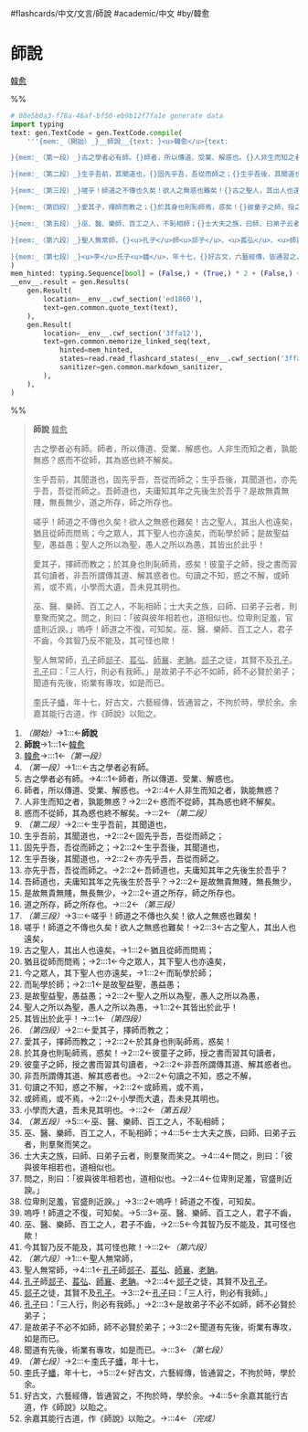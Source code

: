 #flashcards/中文/文言/師說 #academic/中文 #by/韓愈

# 師說
<u>韓愈</u>

%%
```Python
# 08e5b0a3-f78a-46af-bf50-eb9b12f7fa1e generate data
import typing
text: gen.TextCode = gen.TextCode.compile(
	'''{mem:_（開始）_}__師說__{text: }<u>韓愈</u>{text:

}{mem:_（第一段）_}古之學者必有師。{}師者，所以傳道、受業、解惑也。{}人非生而知之者，孰能無惑？{}惑而不從師，其為惑也終不解矣。{text:

}{mem:_（第二段）_}生乎吾前，其聞道也，{}固先乎吾，吾從而師之；{}生乎吾後，其聞道也，{}亦先乎吾，吾從而師之。{}吾師道也，夫庸知其年之先後生於吾乎？{}是故無貴無賤，無長無少，{}道之所存，師之所存也。{text:

}{mem:_（第三段）_}嗟乎！師道之不傳也久矣！欲人之無惑也難矣！{}古之聖人，其出人也遠矣，{}猶且從師而問焉；{}今之眾人，其下聖人也亦遠矣，{}而恥學於師；{}是故聖益聖，愚益愚；{}聖人之所以為聖，愚人之所以為愚，{}其皆出於此乎！{text:

}{mem:_（第四段）_}愛其子，擇師而教之；{}於其身也則恥師焉，惑矣！{}彼童子之師，授之書而習其句讀者，{}非吾所謂傳其道、解其惑者也。{}句讀之不知，惑之不解，{}或師焉，或不焉，{}小學而大遺，吾未見其明也。{text:

}{mem:_（第五段）_}巫、醫、樂師、百工之人，不恥相師；{}士大夫之族，曰師、曰弟子云者，則羣聚而笑之。{}問之，則曰：「彼與彼年相若也，道相似也。{}位卑則足羞，官盛則近諛。」{}嗚呼！師道之不復，可知矣。{}巫、醫、樂師、百工之人，君子不齒，{}今其智乃反不能及，其可怪也歟！{text:

}{mem:_（第六段）_}聖人無常師，{}<u>孔子</u>師<u>郯子</u>、<u>萇弘</u>、<u>師襄</u>、<u>老聃</u>。{}<u>郯子</u>之徒，其賢不及<u>孔子</u>。{}<u>孔子</u>曰：「三人行，則必有我師。」{}是故弟子不必不如師，師不必賢於弟子；{}聞道有先後，術業有專攻，如是而已。{text:

}{mem:_（第七段）_}<u>李</u>氏子<u>蟠</u>，年十七，{}好古文，六藝經傳，皆通習之，不拘於時，學於余。{}余嘉其能行古道，作《師說》以貽之。{mem:_（完成）_}'''
)
mem_hinted: typing.Sequence[bool] = (False,) + (True,) * 2 + (False,) + (True,) * 4 + (False,) + (True,) * 7 + (False,) + (True,) * 8 + (False,) + (True,) * 7 + (False,) + (True,) * 7 + (False,) + (True,) * 6 + (False,) + (True,) * 3 + (False,)
__env__.result = gen.Results(
	gen.Result(
		location=__env__.cwf_section('ed1860'),
		text=gen.common.quote_text(text),
	),
	gen.Result(
		location=__env__.cwf_section('3ffa12'),
		text=gen.common.memorize_linked_seq(text,
			hinted=mem_hinted,
			states=read.read_flashcard_states(__env__.cwf_section('3ffa12')),
			sanitizer=gen.common.markdown_sanitizer,
		),
	),
)
```
%%

<!--08e5b0a3-f78a-46af-bf50-eb9b12f7fa1e generate section="ed1860"--><!-- The following content is generated at 2022-11-05T00:24:58.958870+08:00. Any edits will be overridden! -->

> __師說__ <u>韓愈</u>
>
> 古之學者必有師。師者，所以傳道、受業、解惑也。人非生而知之者，孰能無惑？惑而不從師，其為惑也終不解矣。
>
> 生乎吾前，其聞道也，固先乎吾，吾從而師之；生乎吾後，其聞道也，亦先乎吾，吾從而師之。吾師道也，夫庸知其年之先後生於吾乎？是故無貴無賤，無長無少，道之所存，師之所存也。
>
> 嗟乎！師道之不傳也久矣！欲人之無惑也難矣！古之聖人，其出人也遠矣，猶且從師而問焉；今之眾人，其下聖人也亦遠矣，而恥學於師；是故聖益聖，愚益愚；聖人之所以為聖，愚人之所以為愚，其皆出於此乎！
>
> 愛其子，擇師而教之；於其身也則恥師焉，惑矣！彼童子之師，授之書而習其句讀者，非吾所謂傳其道、解其惑者也。句讀之不知，惑之不解，或師焉，或不焉，小學而大遺，吾未見其明也。
>
> 巫、醫、樂師、百工之人，不恥相師；士大夫之族，曰師、曰弟子云者，則羣聚而笑之。問之，則曰：「彼與彼年相若也，道相似也。位卑則足羞，官盛則近諛。」嗚呼！師道之不復，可知矣。巫、醫、樂師、百工之人，君子不齒，今其智乃反不能及，其可怪也歟！
>
> 聖人無常師，<u>孔子</u>師<u>郯子</u>、<u>萇弘</u>、<u>師襄</u>、<u>老聃</u>。<u>郯子</u>之徒，其賢不及<u>孔子</u>。<u>孔子</u>曰：「三人行，則必有我師。」是故弟子不必不如師，師不必賢於弟子；聞道有先後，術業有專攻，如是而已。
>
> <u>李</u>氏子<u>蟠</u>，年十七，好古文，六藝經傳，皆通習之，不拘於時，學於余。余嘉其能行古道，作《師說》以貽之。

<!--/08e5b0a3-f78a-46af-bf50-eb9b12f7fa1e-->

<!--08e5b0a3-f78a-46af-bf50-eb9b12f7fa1e generate section="3ffa12"--><!-- The following content is generated at 2022-11-05T00:24:58.970871+08:00. Any edits will be overridden! -->

1. _（開始）_→1:::←__師說__ <!--SR:!2023-01-06,54,270!2023-01-13,60,290-->
2. __師說__→1:::1←<u>韓愈</u> <!--SR:!2022-12-02,26,250!2022-12-04,28,250-->
3. <u>韓愈</u>→:::1←_（第一段）_ <!--SR:!2022-12-09,33,270!2022-11-20,16,230-->
4. _（第一段）_→1:::←古之學者必有師。 <!--SR:!2022-12-01,25,250!2022-12-14,38,270-->
5. 古之學者必有師。→4:::1←師者，所以傳道、受業、解惑也。 <!--SR:!2022-11-29,23,250!2022-11-23,19,250-->
6. 師者，所以傳道、受業、解惑也。→2:::4←人非生而知之者，孰能無惑？ <!--SR:!2023-01-02,46,250!2022-12-04,28,250-->
7. 人非生而知之者，孰能無惑？→2:::2←惑而不從師，其為惑也終不解矣。 <!--SR:!2022-12-02,26,250!2022-12-26,37,230-->
8. 惑而不從師，其為惑也終不解矣。→:::2←_（第二段）_ <!--SR:!2022-12-10,34,270!2022-12-02,26,250-->
9. _（第二段）_→2:::←生乎吾前，其聞道也， <!--SR:!2022-12-27,38,230!2022-12-12,36,270-->
10. 生乎吾前，其聞道也，→2:::2←固先乎吾，吾從而師之； <!--SR:!2022-12-02,26,250!2022-12-04,28,250-->
11. 固先乎吾，吾從而師之；→2:::2←生乎吾後，其聞道也， <!--SR:!2022-12-03,27,250!2022-12-01,26,250-->
12. 生乎吾後，其聞道也，→2:::2←亦先乎吾，吾從而師之。 <!--SR:!2022-11-20,16,230!2022-12-01,25,250-->
13. 亦先乎吾，吾從而師之。→2:::2←吾師道也，夫庸知其年之先後生於吾乎？ <!--SR:!2022-11-28,9,210!2023-01-07,50,250-->
14. 吾師道也，夫庸知其年之先後生於吾乎？→2:::2←是故無貴無賤，無長無少， <!--SR:!2022-11-20,16,230!2022-11-20,16,230-->
15. 是故無貴無賤，無長無少，→2:::2←道之所存，師之所存也。 <!--SR:!2022-12-01,25,250!2022-12-02,26,250-->
16. 道之所存，師之所存也。→:::2←_（第三段）_ <!--SR:!2022-12-08,32,270!2022-12-02,26,250-->
17. _（第三段）_→3:::←嗟乎！師道之不傳也久矣！欲人之無惑也難矣！ <!--SR:!2022-11-24,6,170!2022-12-24,35,230-->
18. 嗟乎！師道之不傳也久矣！欲人之無惑也難矣！→2:::3←古之聖人，其出人也遠矣， <!--SR:!2023-01-01,45,250!2022-12-24,35,230-->
19. 古之聖人，其出人也遠矣，→1:::2←猶且從師而問焉； <!--SR:!2022-12-26,37,230!2022-12-01,25,250-->
20. 猶且從師而問焉；→2:::1←今之眾人，其下聖人也亦遠矣， <!--SR:!2022-12-21,34,230!2022-12-28,39,230-->
21. 今之眾人，其下聖人也亦遠矣，→1:::2←而恥學於師； <!--SR:!2022-12-21,34,230!2022-11-20,16,230-->
22. 而恥學於師；→2:::1←是故聖益聖，愚益愚； <!--SR:!2022-12-01,17,210!2022-11-20,16,230-->
23. 是故聖益聖，愚益愚；→2:::2←聖人之所以為聖，愚人之所以為愚， <!--SR:!2022-11-30,24,250!2022-12-03,27,250-->
24. 聖人之所以為聖，愚人之所以為愚，→1:::2←其皆出於此乎！ <!--SR:!2022-11-28,22,250!2022-12-04,28,250-->
25. 其皆出於此乎！→:::1←_（第四段）_ <!--SR:!2022-12-28,39,230!2022-12-01,18,210-->
26. _（第四段）_→2:::←愛其子，擇師而教之； <!--SR:!2022-11-29,10,210!2022-12-03,27,250-->
27. 愛其子，擇師而教之；→2:::2←於其身也則恥師焉，惑矣！ <!--SR:!2022-11-30,16,210!2023-01-05,48,250-->
28. 於其身也則恥師焉，惑矣！→2:::2←彼童子之師，授之書而習其句讀者， <!--SR:!2022-12-07,24,230!2023-01-07,50,250-->
29. 彼童子之師，授之書而習其句讀者，→2:::2←非吾所謂傳其道、解其惑者也。 <!--SR:!2022-12-04,28,250!2022-12-27,38,230-->
30. 非吾所謂傳其道、解其惑者也。→2:::2←句讀之不知，惑之不解， <!--SR:!2022-11-20,16,230!2022-11-28,22,250-->
31. 句讀之不知，惑之不解，→2:::2←或師焉，或不焉， <!--SR:!2023-01-02,46,250!2022-12-03,27,250-->
32. 或師焉，或不焉，→2:::2←小學而大遺，吾未見其明也。 <!--SR:!2022-11-20,16,230!2022-11-24,20,250-->
33. 小學而大遺，吾未見其明也。→:::2←_（第五段）_ <!--SR:!2022-12-24,36,230!2023-01-06,49,250-->
34. _（第五段）_→5:::←巫、醫、樂師、百工之人，不恥相師； <!--SR:!2022-12-03,27,250!2022-12-09,33,270-->
35. 巫、醫、樂師、百工之人，不恥相師；→4:::5←士大夫之族，曰師、曰弟子云者，則羣聚而笑之。 <!--SR:!2022-12-21,34,230!2022-11-29,23,250-->
36. 士大夫之族，曰師、曰弟子云者，則羣聚而笑之。→4:::4←問之，則曰：「彼與彼年相若也，道相似也。 <!--SR:!2022-12-25,36,230!2022-12-22,34,230-->
37. 問之，則曰：「彼與彼年相若也，道相似也。→2:::4←位卑則足羞，官盛則近諛。」 <!--SR:!2022-11-20,16,230!2022-12-28,39,230-->
38. 位卑則足羞，官盛則近諛。」→3:::2←嗚呼！師道之不復，可知矣。 <!--SR:!2022-11-20,16,230!2022-12-04,28,250-->
39. 嗚呼！師道之不復，可知矣。→5:::3←巫、醫、樂師、百工之人，君子不齒， <!--SR:!2022-11-30,24,250!2022-12-09,24,210-->
40. 巫、醫、樂師、百工之人，君子不齒，→2:::5←今其智乃反不能及，其可怪也歟！ <!--SR:!2022-11-26,9,210!2022-11-28,22,250-->
41. 今其智乃反不能及，其可怪也歟！→:::2←_（第六段）_ <!--SR:!2022-12-13,37,270!2022-12-24,35,230-->
42. _（第六段）_→1:::←聖人無常師， <!--SR:!2022-12-03,20,230!2022-12-07,31,270-->
43. 聖人無常師，→4:::1←<u>孔子</u>師<u>郯子</u>、<u>萇弘</u>、<u>師襄</u>、<u>老聃</u>。 <!--SR:!2022-11-27,9,210!2022-12-04,28,250-->
44. <u>孔子</u>師<u>郯子</u>、<u>萇弘</u>、<u>師襄</u>、<u>老聃</u>。→2:::4←<u>郯子</u>之徒，其賢不及<u>孔子</u>。 <!--SR:!2022-12-25,36,230!2022-11-30,24,250-->
45. <u>郯子</u>之徒，其賢不及<u>孔子</u>。→3:::2←<u>孔子</u>曰：「三人行，則必有我師。」 <!--SR:!2022-11-29,23,250!2022-11-25,8,210-->
46. <u>孔子</u>曰：「三人行，則必有我師。」→2:::3←是故弟子不必不如師，師不必賢於弟子； <!--SR:!2022-12-02,19,210!2022-12-14,38,270-->
47. 是故弟子不必不如師，師不必賢於弟子；→3:::2←聞道有先後，術業有專攻，如是而已。 <!--SR:!2023-01-06,49,250!2023-01-02,46,250-->
48. 聞道有先後，術業有專攻，如是而已。→:::3←_（第七段）_ <!--SR:!2022-12-11,35,270!2022-11-20,16,230-->
49. _（第七段）_→2:::←<u>李</u>氏子<u>蟠</u>，年十七， <!--SR:!2022-12-08,25,230!2022-12-11,35,270-->
50. <u>李</u>氏子<u>蟠</u>，年十七，→5:::2←好古文，六藝經傳，皆通習之，不拘於時，學於余。 <!--SR:!2022-11-29,16,230!2022-12-03,27,250-->
51. 好古文，六藝經傳，皆通習之，不拘於時，學於余。→4:::5←余嘉其能行古道，作《師說》以貽之。 <!--SR:!2022-12-02,26,250!2022-12-03,27,250-->
52. 余嘉其能行古道，作《師說》以貽之。→:::4←_（完成）_ <!--SR:!2022-12-13,37,270!2022-12-04,28,250-->

<!--/08e5b0a3-f78a-46af-bf50-eb9b12f7fa1e-->
